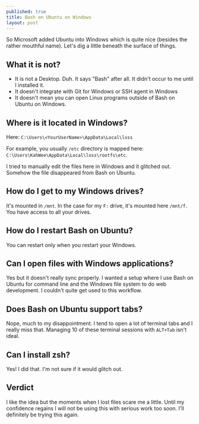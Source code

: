 ```yaml
---
published: true
title: Bash on Ubuntu on Windows
layout: post
---
```

So Microsoft added Ubuntu into Windows which is quite nice (besides the rather mouthful name). Let's dig a little beneath the surface of things.

## What it is not?

* It is not a Desktop. Duh. It says "Bash" after all. It didn't occur to me until I installed it.
* It doesn't integrate with Git for Windows or SSH agent in Windows
* It doesn't mean you can open Linux programs outside of Bash on Ubuntu on Windows.

## Where is it located in Windows?

Here: `C:\Users\<YourUserName>\AppData\Local\lxss`

For example, you usually `/etc` directory is mapped here: `C:\Users\KahWee\AppData\Local\lxss\rootfs\etc`.

I tried to manually edit the files here in Windows and it glitched out. Somehow the file disappeared from Bash on Ubuntu. 

## How do I get to my Windows drives?

It's mounted in `/mnt`. In the case for my `F:` drive, it's mounted here `/mnt/f`. You have access to all your drives.

## How do I restart Bash on Ubuntu?

You can restart only when you restart your Windows.

## Can I open files with Windows applications?

Yes but it doesn't really sync properly. I wanted a setup where I use Bash on Ubuntu for command line and the Windows file system to do web development. I couldn't quite get used to this workflow. 

## Does Bash on Ubuntu support tabs?

Nope, much to my disappointment. I tend to open a lot of terminal tabs and I really miss that. Managing 10 of these terminal sessions with `ALT+Tab` isn't ideal.

## Can I install zsh?

Yes! I did that. I'm not sure if it would glitch out.

## Verdict

I like the idea but the moments when I lost files scare me a little. Until my confidence regains I will not be using this with serious work too soon. I'll definitely be trying this again.